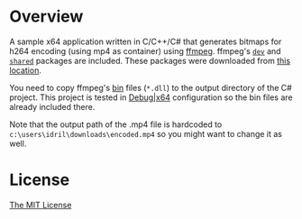 # Overview

A sample x64 application written in C/C++/C# that generates bitmaps for h264 encoding (using mp4 as container) using [ffmpeg](https://www.ffmpeg.org/). ffmpeg's [`dev`](./ffmpeg-latest-win64-dev/) and [`shared`](./ffmpeg-latest-win64-shared/) packages are included. These packages were downloaded from [this location](https://ffmpeg.zeranoe.com/builds/win64/).

You need to copy ffmpeg's [bin](./ffmpeg-latest-win64-shared/bin/) files (`*.dll`) to the output directory of the C# project. This project is tested in [Debug|x64](./H264MP4Encode/bin/x64/Debug/) configuration so the bin files are already included there.

Note that the output path of the .mp4 file is hardcoded to `c:\users\idril\downloads\encoded.mp4` so you might want to change it as well.

# License

[The MIT License](./LICENSE.md)
